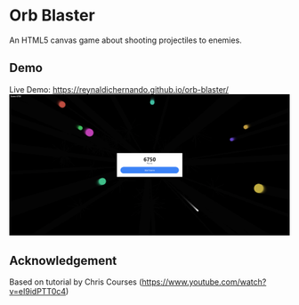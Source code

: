 # Orb Blaster

An HTML5 canvas game about shooting projectiles to enemies.


## Demo
Live Demo: https://reynaldichernando.github.io/orb-blaster/
![](./docs/img2.png)


## Acknowledgement

Based on tutorial by Chris Courses (https://www.youtube.com/watch?v=eI9idPTT0c4)
